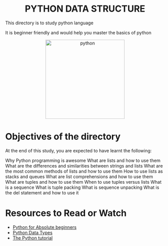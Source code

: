 <center> <h1>PYTHON DATA STRUCTURE</h1> </center>
<P>This directory is to study python language</P>
<P>It is beginner friendly and would help you master the basics of python</P>

<center> <img src="https://upload.wikimedia.org/wikipedia/commons/c/c3/Python-logo-notext.svg" width="250" height="250" alt="python"> </center>

<h1> Objectives of the directory </h1>
<p>At the end of this study, you are expected to have learnt the following: </p>

Why Python programming is awesome
What are lists and how to use them
What are the differences and similarities between strings and lists
What are the most common methods of lists and how to use them
How to use lists as stacks and queues
What are list comprehensions and how to use them
What are tuples and how to use them
When to use tuples versus lists
What is a sequence
What is tuple packing
What is sequence unpacking
What is the del statement and how to use it

<h1> Resources to Read or Watch </h1>
<ul>
	<li> <a href="https://www.digitalocean.com/community/tutorials/python-tutorial-beginners" target="_blank">Python for Absolute beginners</a></li>
	<li> <a href="https://www.digitalocean.com/community/tutorials/python-data-types" target="_blank">Python Data Types</a></li>
	<li> <a href="https://docs.python.org/3.4/tutorial/index.html" target="_blank">The Python tutorial</a></li>
</ul>

